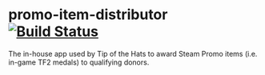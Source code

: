 # promo-item-distributor [![Build Status](https://travis-ci.org/TipoftheHats/promo-item-distributor.svg?branch=master)](https://travis-ci.org/TipoftheHats/promo-item-distributor)

The in-house app used by Tip of the Hats to award Steam Promo items (i.e. in-game TF2 medals) to qualifying donors.
